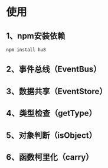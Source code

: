 # 使用
## 1、npm安装依赖
```shell
npm install hu8
```
## 2、事件总线（EventBus）
## 3、数据共享（EventStore）
## 4、类型检查（getType）
## 5、对象判断（isObject）
## 6、函数柯里化（carry）
